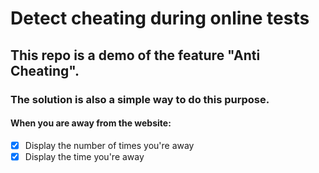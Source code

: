 # Detect cheating during online tests
## This repo is a demo of the feature "Anti Cheating".
### The solution is also a simple way to do this purpose.
#### When you are away from the website:
+ [x] Display the number of times you're away
+ [x] Display the time you're away
